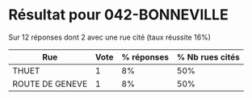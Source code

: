 # Résultat pour 042-BONNEVILLE

Sur 12 réponses dont 2 avec une rue cité (taux réussite 16%)

| Rue | Vote | % réponses | % Nb rues cités|
|-----|------|------------|----------------|
| THUET | 1 | 8% | 50%|
| ROUTE DE GENEVE | 1 | 8% | 50%|
